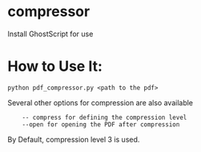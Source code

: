 # compressor
Install GhostScript for use

# How to Use It:
``` python pdf_compressor.py <path to the pdf> ```

Several other options for compression are also available
``` --out for absolute path of PDF file
    -- compress for defining the compression level
    --open for opening the PDF after compression
 ```
By Default, compression level 3 is used.
